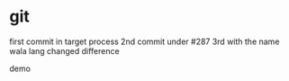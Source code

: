 # git
first commit in target process
2nd commit under #287
3rd with the name
wala lang
changed
difference

demo
